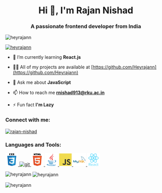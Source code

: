 <h1 align="center">Hi 👋, I'm Rajan Nishad</h1>
<h3 align="center">A passionate frontend developer from India</h3>

<p align="left"> <img src="https://komarev.com/ghpvc/?username=heyrajann&label=Profile%20views&color=0e75b6&style=flat" alt="heyrajann" /> </p>

<p align="left"> <a href="https://github.com/ryo-ma/github-profile-trophy"><img src="https://github-profile-trophy.vercel.app/?username=heyrajann" alt="heyrajann" /></a> </p>

- 🌱 I’m currently learning **React.js**

- 👨‍💻 All of my projects are available at [https://github.com/Heyrajann](https://github.com/Heyrajann)

- 💬 Ask me about **JavaScript**

- 📫 How to reach me **rnishad913@rku.ac.in**

- ⚡ Fun fact **I'm Lazy**

<h3 align="left">Connect with me:</h3>
<p align="left">
<a href="https://linkedin.com/in/rajan-nishad" target="blank"><img align="center" src="https://raw.githubusercontent.com/rahuldkjain/github-profile-readme-generator/master/src/images/icons/Social/linked-in-alt.svg" alt="rajan-nishad" height="30" width="40" /></a>
</p>

<h3 align="left">Languages and Tools:</h3>
<p align="left"> <a href="https://www.w3schools.com/css/" target="_blank" rel="noreferrer"> <img src="https://raw.githubusercontent.com/devicons/devicon/master/icons/css3/css3-original-wordmark.svg" alt="css3" width="40" height="40"/> </a> <a href="https://git-scm.com/" target="_blank" rel="noreferrer"> <img src="https://www.vectorlogo.zone/logos/git-scm/git-scm-icon.svg" alt="git" width="40" height="40"/> </a> <a href="https://www.w3.org/html/" target="_blank" rel="noreferrer"> <img src="https://raw.githubusercontent.com/devicons/devicon/master/icons/html5/html5-original-wordmark.svg" alt="html5" width="40" height="40"/> </a> <a href="https://www.java.com" target="_blank" rel="noreferrer"> <img src="https://raw.githubusercontent.com/devicons/devicon/master/icons/java/java-original.svg" alt="java" width="40" height="40"/> </a> <a href="https://developer.mozilla.org/en-US/docs/Web/JavaScript" target="_blank" rel="noreferrer"> <img src="https://raw.githubusercontent.com/devicons/devicon/master/icons/javascript/javascript-original.svg" alt="javascript" width="40" height="40"/> </a> <a href="https://www.mysql.com/" target="_blank" rel="noreferrer"> <img src="https://raw.githubusercontent.com/devicons/devicon/master/icons/mysql/mysql-original-wordmark.svg" alt="mysql" width="40" height="40"/> </a> <a href="https://reactjs.org/" target="_blank" rel="noreferrer"> <img src="https://raw.githubusercontent.com/devicons/devicon/master/icons/react/react-original-wordmark.svg" alt="react" width="40" height="40"/> </a> </p>

<p><img align="left" src="https://github-readme-stats.vercel.app/api/top-langs?username=heyrajann&show_icons=true&locale=en&layout=compact" alt="heyrajann" /></p>

<p>&nbsp;<img align="center" src="https://github-readme-stats.vercel.app/api?username=heyrajann&show_icons=true&locale=en" alt="heyrajann" /></p>

<p><img align="center" src="https://github-readme-streak-stats.herokuapp.com/?user=heyrajann&" alt="heyrajann" /></p>
